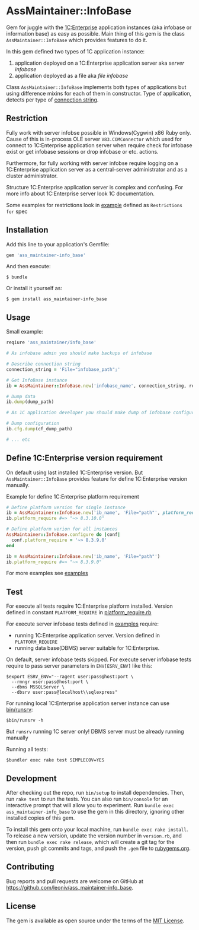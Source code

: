 # AssMaintainer::InfoBase

Gem for juggle with the [1C:Enterprise](http://1c.ru) application instances
(aka infobase or information base) as easy as possible.
Main thing of this gem is the class `AssMaintainer::InfoBase` which provides
features to do it.

In this gem defined two types of 1C application instance:

1. application deployed on a 1C:Enterprise application server aka *server infobase*
2. application deployed as a file aka *file infobase*

Class `AssMaintainer::InfoBase` implements both types of applications but using
difference mixins for each of them in constructor. Type of application,
detects per type of [connection string](https://github.com/leoniv/ass_launcher/blob/master/lib/ass_launcher/support/connection_string.rb).

## Restriction

Fully work with server infobse possible in Windows(Cygwin)
x86 Ruby only. Cause of this is in-process OLE server `V83.COMConnector` which
used for connect to 1C:Enterprise application server when require check for
infobase exist or get infobase sessions or drop infobase or etc. actions.

Furthermore, for fully working with server infobse require logging on a
1C:Enterprise application server as a central-server administrator and
as a cluster administrator.

Structure 1C:Enterprise application server is complex and confusing.
For more info about 1C:Enterprise server look 1C documentation.

Some examples for restrictions look in
[example](./test/ass_maintainer/examples_test.rb) defined as `Restrictions for`
spec

## Installation

Add this line to your application's Gemfile:

```ruby
gem 'ass_maintainer-info_base'
```

And then execute:

    $ bundle

Or install it yourself as:

    $ gem install ass_maintainer-info_base

## Usage

Small example:

```ruby
reqiure 'ass_maintainer/info_base'

# As infobase admin you should make backups of infobase

# Describe connection string
connection_string = 'File="infobase_path";'

# Get InfoBase instance
ib = AssMaintainer::InfoBase.new('infobase_name', connection_string, read_only)

# Dump data
ib.dump(dump_path)

# As 1C application developer you should make dump of infobase configuration

# Dump configuration
ib.cfg.dump(cf_dump_path)

# ... etc
```

## Define 1C:Enterprise version requirement

On default using last installed 1C:Enterprise version. But
`AssMaintainer::InfoBase` provides feature for define 1C:Enterprise version
manually.

Example for define 1C:Enterprise platform requirement

```ruby
# Define platform version for single instance
ib = AssMaintainer::InfoBase.new('ib_name', 'File="path"', platform_require: '~> 8.3.10.0')
ib.platform_require #=> "~> 8.3.10.0"

# Define platform verion for all instances
AssMaintainer::InfoBase.configure do |conf|
  conf.platform_require = '~> 8.3.9.0'
end

ib = AssMaintainer::InfoBase.new('ib_name', 'File="path"')
ib.platform_require #=> "~> 8.3.9.0"
```

For more examples see [examples](./test/ass_maintainer/examples_test.rb)

## Test

For execute all tests require 1C:Enterprise platform installed.
Version defined in constant `PLATFORM_REQUIRE` in
[platform_require.rb](./test/test_helper/platform_require.rb)

For execute server infobase tests defined in
[examples](./test/ass_maintainer/examples_test.rb) require:
- running 1C:Enterprise application server. Version defined in `PLATFORM_REQUIRE`
- running data base(DBMS) server suitable for 1C:Enterprise.

On default, server infobase tests skipped. For execute server infobase tests
require to pass server parameters in `ENV[ESRV_ENV]` like this:

```
$export ESRV_ENV="--ragent user:pass@host:port \
  --rmngr user:pass@host:port \
  --dbms MSSQLServer \
  --dbsrv user:pass@localhost\\sqlexpress"
```

For running local 1C:Enterprise application server instance can use
[bin/runsrv](bin/runsrv):

    $bin/runsrv -h

But `runsrv` running 1C server only! DBMS server must be already running manually

Running all tests:

    $bundler exec rake test SIMPLECOV=YES

## Development

After checking out the repo, run `bin/setup` to install dependencies. Then, run `rake test` to run the tests. You can also run `bin/console` for an interactive prompt that will allow you to experiment. Run `bundle exec ass_maintainer-info_base` to use the gem in this directory, ignoring other installed copies of this gem.

To install this gem onto your local machine, run `bundle exec rake install`. To release a new version, update the version number in `version.rb`, and then run `bundle exec rake release`, which will create a git tag for the version, push git commits and tags, and push the `.gem` file to [rubygems.org](https://rubygems.org).

## Contributing

Bug reports and pull requests are welcome on GitHub at https://github.com/leoniv/ass_maintainer-info_base.


## License

The gem is available as open source under the terms of the [MIT License](http://opensource.org/licenses/MIT).

